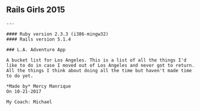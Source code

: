 
## Rails Girls 2015 
    
    ---
    
    #### Ruby version 2.3.3 (i386-mingw32)
    #### Rails version 5.1.4

    ### L.A. Adventure App
    
    A bucket list for Los Angeles. This is a list of all the things I'd like to do in case I moved out of Los Angeles and never got to return. All the things I think about doing all the time but haven't made time to do yet.
    
    *Made by* Mercy Manrique 
    On 10-21-2017 
    
    My Coach: Michael 
    